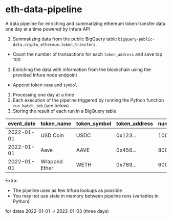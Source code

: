# eth-data-pipeline

A data pipeline for enriching and summarizing ethereum token transfer data one day at a time powered by Infura API

1. Summatizing data from the public BigQuery table `bigquery-public-data.crypto_ethereum.token_transfers`.
  - Count the number of transactions for each `token_address` and save top 100
1. Enriching the data with information from the blockchain using the provided Infura node endpoint
  - Append token `name` and `symbol`
1. Processing one day at a time
1. Each execution of the pipeline triggered by running the Python function `run_batch_job` (see below)
1. Storing the result of each run in a BigQuery table 


| event_date | token_name | token_symbol | token_address | number_of_transfers |
|---|---|---|---|---|
| 2022-01-01 | USD Coin | USDC | 0x123... | 1000 | 
| 2022-01-01 | Aave | AAVE | 0x456... | 800 | 
| 2022-01-01 | Wrapped Ether | WETH | 0x789... | 600 | 

Extra:
 - The pipeline uses as few Infura lookups as possible
 - You may not use state in memory between pipeline runs (variables in Python)

for dates 2022-01-01 -> 2022-01-03 (three days)
